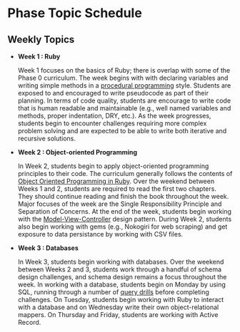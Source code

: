 # Phase Topic Schedule

## Weekly Topics

* **Week 1 : Ruby**

  Week 1 focuses on the basics of Ruby; there is overlap with some of the Phase 0 curriculum.  The week begins with with declaring variables and writing simple methods in a [procedural programming](http://en.wikipedia.org/wiki/Procedural_programming) style.  Students are exposed to and encouraged to write pseudocode as part of their planning.  In terms of code quality, students are encourage to write code that is human readable and maintainable (e.g., well named variables and methods, proper indentation, DRY, etc.).  As the week progresses, students begin to encounter challenges requiring more complex problem solving and are expected to be able to write both iterative and recursive solutions.

* **Week 2 : Object-oriented Programming**


  In Week 2, students begin to apply object-oriented programming principles to their code.  The curriculum generally follows the contents of [Object Oriented Programming in Ruby](http://amazon.com/Practical-Object-Oriented-Design-Ruby-Addison-Wesley-ebook/dp/B0096BYG7C/).  Over the weekend between Weeks 1 and 2, students are required to read the first two chapters.  They should continue reading and finish the book throughout the week.  Major focuses of the week are the Single Responsibility Principle and Separation of Concerns.  At the end of the week, students begin working with the [Model-View-Controller](http://en.wikipedia.org/wiki/Model%E2%80%93view%E2%80%93controller) design pattern.  During Week 2, students also begin working with gems (e.g., Nokogiri for web scraping) and get exposure to data persistance by working with CSV files.

* **Week 3 : Databases**

  In Week 3, students begin working with databases.  Over the weekend between Weeks 2 and 3, students work through a handful of schema design challenges, and schema design remains a focus throughout the week.  In working with a database, students begin on Monday by using SQL, running through a number of [query drills](https://sqltutor.devmain_challenges.com) before completing challenges.  On Tuesday, students begin working with Ruby to interact with a database and on Wednesday write their own object-relational mappers.  On Thursday and Friday, students are working with Active Record.
